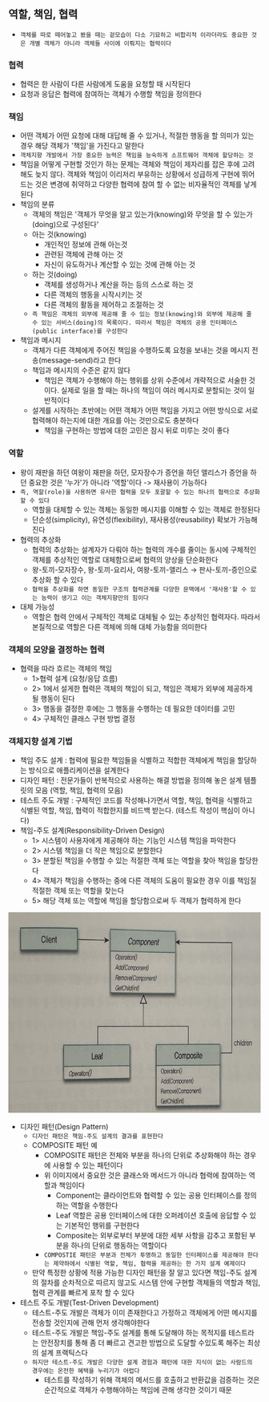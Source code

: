 ## 역할, 책임, 협력

- `객체를 따로 떼어놓고 봤을 때는 겉모습이 다소 기묘하고 비합리적 이라더라도 중요한 것은 개별 객체가 아니라 객체들 사이에 이뤄지는 협력이다`

### 협력

- 협력은 한 사람이 다른 사람에게 도움을 요청할 때 시작된다
- 요청과 응답은 협력에 참여하는 객체가 수행할 책임을 정의한다

### 책임

- 어떤 객체가 어떤 요청에 대해 대답해 줄 수 있거나, 적절한 행동을 할 의미가 있는 경우 해당 객체가 '책임'을 가진다고 말한다
- `객체지향 개발에서 가장 중요한 능력은 책임을 능숙하게 소프트웨어 객체에 할당하는 것`
- 책임을 어떻게 구현할 것인가 하는 문제는 객체와 책임이 제자리를 잡은 후에 고려해도 늦지 않다. 객체와 책임이 이리저리 부유하는 상황에서 성급하게 구현에 뛰어드는 것은 변경에 취약하고 다양한 협력에 참여 할 수
  없는 비자율적인 객체를 낳게 된다
- 책임의 분류
    - 객체의 책임은 '객체가 무엇을 알고 있는가(knowing)와 무엇을 할 수 있는가(doing)으로 구성된다'
    - 아는 것(knowing)
        - 개인적인 정보에 관해 아는것
        - 관련된 객체에 관해 아는 것
        - 자신이 유도하거나 계산할 수 있는 것에 관해 아는 것
    - 하는 것(doing)
        - 객체를 생성하거나 계산을 하는 등의 스스로 하는 것
        - 다른 객체의 행동을 시작시키는 것
        - 다른 객체의 활동을 제어하고 조절하는 것
    - `즉 책임은 객체의 외부에 제공해 줄 수 있는 정보(knowing)와 외부에 제공해 줄 수 있는 서비스(doing)의 목록이다. 따라서 책임은 객체의 공용 인터페이스(public interface)를 구성한다`
- 책임과 메시지
    - 객체가 다른 객체에게 주어진 책임을 수행하도록 요청을 보내는 것을 메시지 전송(message-send)라고 한다
    - 책임과 메시지의 수준은 같지 않다
        - 책임은 객체가 수행해야 하는 행위를 상위 수준에서 개략적으로 서술한 것이다. 실제로 일을 할 때는 하나의 책임이 여러 메시지로 분할되는 것이 일반적이다
    - 설게를 시작하는 초반에는 어떤 객체가 어떤 책임을 가지고 어떤 방식으로 서로 협력해야 하는지에 대한 개요를 아는 것만으로도 충분하다
        - 책임을 구현하는 방법에 대한 고민은 잠시 뒤로 미루는 것이 좋다

### 역할

- 왕이 재판을 하던 여왕이 재판을 하던, 모자장수가 증언을 하던 앨리스가 증언을 하던 중요한 것은 '누가'가 아니라 '역할'이다 -> 재사용이 가능하다
- `즉, 역할(role)을 사용하면 유사한 협력을 모두 포괄할 수 있는 하나의 협력으로 추상화할 수 있다`
    - 역할을 대체할 수 있는 객체는 동일한 메시지를 이해할 수 있는 객체로 한정된다
    - 단순성(simplicity), 유연성(flexibility), 재사용성(reusability) 확보가 가능해진다
- 협력의 추상화
    - 협력의 추상화는 설계자가 다뤄야 하는 협력의 개수를 줄이는 동시에 구체적인 객체를 추상적인 역할로 대체함으로써 협력의 양상을 단순화한다
    - 왕-토끼-모자장수, 왕-토끼-요리사, 여왕-토끼-앨리스 &rarr; 판사-토끼-증인으로 추상화 할 수 있다
    - `협력을 추상화를 하면 동일한 구조의 협력관계를 다양한 문맥에서 '재사용'할 수 있는 능력이 생기고 이는 객체지향만의 힘이다`
- 대체 가능성
    - 역할은 협력 안에서 구체적인 객체로 대체될 수 있는 추상적인 협력자다. 따라서 본질적으로 역할은 다른 객체에 의해 대체 가능함을 의미한다

### 객체의 모양을 결정하는 협력

- 협력을 따라 흐르는 객체의 책임
    - 1>협력 설계 (요청/응답 흐름)
    - 2> 1에서 설게한 협력은 객체의 책임이 되고, 책임은 객체가 외부에 제공하게 될 행동이 된다
    - 3> 행동을 결정한 후에는 그 행동을 수행하는 데 필요한 데이터를 고민
    - 4> 구체적인 클래스 구현 방법 결정

### 객체지향 설계 기법

- 책임 주도 설계 : 협력에 필요한 책임들을 식별하고 적합한 객체에게 책임을 할당하는 방식으로 애플리케이션을 설계한다
- 디자인 패턴 : 전문가들이 반복적으로 사용하는 해결 방법을 정의해 놓은 설계 템플릿의 모음 (역할, 책임, 협력의 모음)
- 테스트 주도 개발 : 구체적인 코드를 작성해나가면서 역할, 책임, 협력을 식별하고 식별된 역할, 책임, 협력이 적합한지를 비드백 받는다. (테스트 작성이 핵심이 아니다)
- 책임-주도 설계(Responsibility-Driven Design)
    - 1> 시스템이 사용자에게 제공해야 하는 기능인 시스템 책임을 파악한다
    - 2> 시스템 책임을 더 작은 책임으로 분할한다
    - 3> 분할된 책임을 수행할 수 있는 적절한 객체 또는 역할을 찾아 책임을 할당한다
    - 4> 객체가 책임을 수행하는 중에 다른 객체의 도움이 필요한 경우 이를 책임질 적절한 객체 또는 역할을 찾는다
    - 5> 해당 객체 또는 역할에 책임을 할당함으로써 두 객체가 협력하게 한다

<img src = "./IMG_5633.JPG" width = "800" height = "400">

- 디자인 패턴(Design Pattern)
    - `디자인 패턴은 책임-주도 설계의 결과를 표현한다`
    - COMPOSITE 패턴 예
        - COMPOSITE 패턴은 전체와 부분을 하나의 단위로 추상화해야 하는 경우에 사용할 수 있는 패턴이다
        - 위 이미지에서 중요한 것은 클래스와 메서드가 아니라 협력에 참여하는 역할과 책임이다
            - Component는 클라이언트와 협력할 수 있는 공용 인터페이스를 정의하는 역할을 수행한다
            - Leaf 역할은 공용 인터페이스에 대한 오퍼레이션 호출에 응답할 수 있는 기본적인 행위를 구현한다
            - Composite는 외부로부터 부분에 대한 세부 사항을 감추고 포함된 부분을 하나의 단위로 행동하는 역할이다
        - `COMPOSTIE 패턴은 부분과 전체가 투명하고 동일한 인터페이스를 제공해야 한다는 제약하에서 식별된 역할, 책임, 협력을 제공하는 한 가지 설계 예제이다`
    - 만약 특정한 상황에 적용 가능한 디자인 패턴을 잘 알고 있다면 책임-주도 설계의 절차를 순차적으로 따르지 않고도 시스템 안에 구현할 객체들의 역할과 책임, 협력 관계를 빠르게 포착 할 수 있다
- 테스트 주도 개발(Test-Driven Development)
    - 테스트-주도 개발은 객체가 이미 존재한다고 가정하고 객체에게 어떤 메시지를 전송할 것인지에 관해 먼저 생각해야한다
    - 테스트-주도 개발은 책임-주도 설계를 통해 도달해야 하는 목적지를 테스트라는 안전장치를 통해 좀 더 빠르고 견고한 방법으로 도달할 수있도록 해주는 최상의 설계 프랙틱스다
    - `하지만 테스트-주도 개발은 다양한 설계 경험과 패턴에 대한 지식이 없는 사람드의 경우에는 온전한 혜택을 누리기가 어렵다`
      - 테스트를 작성하기 위해 객체의 메서드를 호출하고 반환값을 검증하는 것은 순간적으로 객체가 수행해야하는 책임에 관해 생각한 것이기 때문